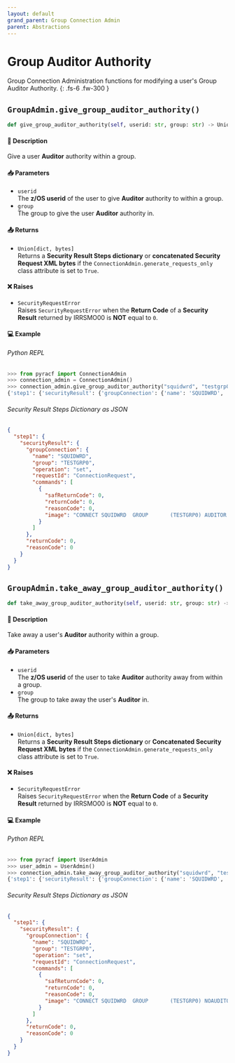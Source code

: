 ```yaml
---
layout: default
grand_parent: Group Connection Admin
parent: Abstractions
---
```


# Group Auditor Authority

Group Connection Administration functions for modifying a user's Group Auditor Authority. 
{: .fs-6 .fw-300 }

## `GroupAdmin.give_group_auditor_authority()`

```python
def give_group_auditor_authority(self, userid: str, group: str) -> Union[dict, bytes]:
```

#### 📄 Description

Give a user **Auditor** authority within a group.

#### 📥 Parameters
* `userid`<br>
  The **z/OS userid** of the user to give **Auditor** authority to within a group.
* `group`<br>
  The group to give the user **Auditor** authority in.

#### 📤 Returns
* `Union[dict, bytes]`<br>
  Returns a **Security Result Steps dictionary** or **concatenated Security Request XML bytes** if the `ConnectionAdmin.generate_requests_only` class attribute is set to `True`.

#### ❌ Raises
* `SecurityRequestError`<br>
  Raises `SecurityRequestError` when the **Return Code** of a **Security Result** returned by IRRSMO00 is **NOT** equal to `0`.

#### 💻 Example

###### Python REPL
```python
>>> from pyracf import ConnectionAdmin
>>> connection_admin = ConnectionAdmin()
>>> connection_admin.give_group_auditor_authority("squidwrd", "testgrp0")
{'step1': {'securityResult': {'groupConnection': {'name': 'SQUIDWRD', 'group': 'TESTGRP0', 'operation': 'set', 'requestId': 'ConnectionRequest', 'commands': [{'safReturnCode': 0, 'returnCode': 0, 'reasonCode': 0, 'image': 'CONNECT SQUIDWRD  GROUP       (TESTGRP0) AUDITOR     '}]}, 'returnCode': 0, 'reasonCode': 0, 'runningUserid': 'testuser'}}}
```

###### Security Result Steps Dictionary as JSON
```json
{
  "step1": {
    "securityResult": {
      "groupConnection": {
        "name": "SQUIDWRD",
        "group": "TESTGRP0",
        "operation": "set",
        "requestId": "ConnectionRequest",
        "commands": [
          {
            "safReturnCode": 0,
            "returnCode": 0,
            "reasonCode": 0,
            "image": "CONNECT SQUIDWRD  GROUP       (TESTGRP0) AUDITOR     "
          }
        ]
      },
      "returnCode": 0,
      "reasonCode": 0
    }
  }
}
```

## `GroupAdmin.take_away_group_auditor_authority()`

```python
def take_away_group_auditor_authority(self, userid: str, group: str) -> Union[dict, bytes]:
```

#### 📄 Description

Take away a user's **Auditor** authority within a group.

#### 📥 Parameters
* `userid`<br>
  The **z/OS userid** of the user to take **Auditor** authority away from within a group.
* `group`<br>
  The group to take away the user's **Auditor** in.

#### 📤 Returns
* `Union[dict, bytes]`<br>
  Returns a **Security Result Steps dictionary** or **Concatenated Security Request XML bytes** if the `ConnectionAdmin.generate_requests_only` class attribute is set to `True`.

#### ❌ Raises
* `SecurityRequestError`<br>
  Raises `SecurityRequestError` when the **Return Code** of a **Security Result** returned by IRRSMO00 is **NOT** equal to `0`.

#### 💻 Example

###### Python REPL
```python
>>> from pyracf import UserAdmin
>>> user_admin = UserAdmin()
>>> connection_admin.take_away_group_auditor_authority("squidwrd", "testgrp0")
{'step1': {'securityResult': {'groupConnection': {'name': 'SQUIDWRD', 'group': 'TESTGRP0', 'operation': 'set', 'requestId': 'ConnectionRequest', 'commands': [{'safReturnCode': 0, 'returnCode': 0, 'reasonCode': 0, 'image': 'CONNECT SQUIDWRD  GROUP       (TESTGRP0) NOAUDITOR     '}]}, 'returnCode': 0, 'reasonCode': 0, 'runningUserid': 'testuser'}}}
```

###### Security Result Steps Dictionary as JSON
```json
{
  "step1": {
    "securityResult": {
      "groupConnection": {
        "name": "SQUIDWRD",
        "group": "TESTGRP0",
        "operation": "set",
        "requestId": "ConnectionRequest",
        "commands": [
          {
            "safReturnCode": 0,
            "returnCode": 0,
            "reasonCode": 0,
            "image": "CONNECT SQUIDWRD  GROUP       (TESTGRP0) NOAUDITOR     "
          }
        ]
      },
      "returnCode": 0,
      "reasonCode": 0
    }
  }
}
```